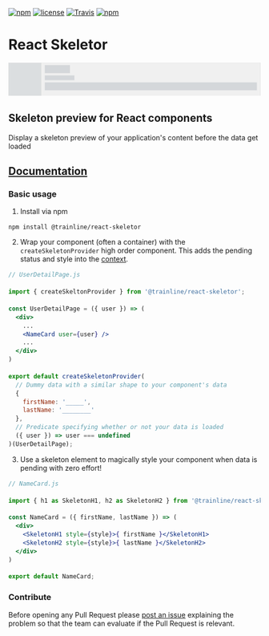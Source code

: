 [![npm](https://img.shields.io/npm/v/@trainline/react-skeletor.svg)](https://www.npmjs.com/package/@trainline/react-skeletor)
[![license](https://img.shields.io/github/license/trainline/react-skeletor.svg)](https://github.com/trainline/react-skeletor/blob/master/LICENSE.md)
[![Travis](https://img.shields.io/travis/trainline/react-skeletor.svg)]()
[![npm](https://img.shields.io/npm/dm/@trainline/react-skeletor.svg)](https://www.npmjs.com/package/@trainline/react-skeletor)

# React Skeletor

![React-skeletor gif](/react-skeletor.gif)

## Skeleton preview for React components

Display a skeleton preview of your application's content before the data get loaded

## [Documentation](Documentation.md)

### Basic usage

1. Install via npm

```
npm install @trainline/react-skeletor
```

2. Wrap your component (often a container) with the `createSkeletonProvider` high order component. This adds the pending status and style into the [context](https://facebook.github.io/react/docs/context.html).

```jsx
// UserDetailPage.js

import { createSkeltonProvider } from '@trainline/react-skeletor';

const UserDetailPage = ({ user }) => (
  <div>
    ...
    <NameCard user={user} />
    ...
  </div>
)

export default createSkeletonProvider(
  // Dummy data with a similar shape to your component's data
  {
    firstName: '_____',
    lastName: '________'
  },
  // Predicate specifying whether or not your data is loaded
  ({ user }) => user === undefined
)(UserDetailPage);
```

3. Use a skeleton element to magically style your component when data is pending with zero effort!

```jsx
// NameCard.js

import { h1 as SkeletonH1, h2 as SkeletonH2 } from '@trainline/react-skeletor';

const NameCard = ({ firstName, lastName }) => (
  <div>
    <SkeletonH1 style={style}>{ firstName }</SkeletonH1>
    <SkeletonH2 style={style}>{ lastName }</SkeletonH2>
  </div>
)

export default NameCard;

```

### Contribute
Before opening any Pull Request please [post an issue](https://github.com/trainline/react-skeletor/issues/new) explaining the problem so that the team can evaluate if the Pull Request is relevant.
